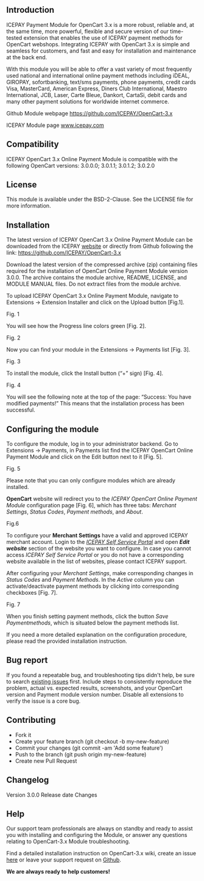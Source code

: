 ## Introduction ##
ICEPAY Payment Module for OpenCart 3.x is a more robust, reliable and, at the same time, more powerful, flexible and secure version of our time-tested extension that enables the use of ICEPAY payment methods for OpenCart webshops. Integrating ICEPAY with OpenCart 3.x is simple and seamless for customers, and fast and easy for installation and maintenance at the back end.

With this module you will be able to offer a vast variety of most frequently used national and international online payment methods including iDEAL, GIROPAY, sofortbanking, text/sms payments, phone payments, credit cards Visa, MasterCard, American Express, Diners Club International, Maestro International, JCB, Laser, Carte Bleue, Dankort, CartaSi, debit cards and many other payment solutions for worldwide internet commerce.

Github Module webpage  https://github.com/ICEPAY/OpenCart-3.x

ICEPAY Module page www.icepay.com

## Compatibility ##

ICEPAY OpenCart 3.x Online Payment Module is compatible with the following OpenCart versions: 3.0.0.0; 3.0.1.1; 3.0.1.2; 3.0.2.0

## License ##

This module is available under the BSD-2-Clause. See the LICENSE file for more information.

## Installation ##

The latest version of ICEPAY OpenCart 3.x Online Payment Module can be downloaded from the ICEPAY [website](https://icepay.com/) or directly from Github following the link:  https://github.com/ICEPAY/OpenCart-3.x

Download the latest version of the compressed archive (zip) containing files required for the installation of OpenCart Online Payment Module version 3.0.0. The archive contains the module archive, README, LICENSE, and MODULE MANUAL files. Do not extract files from the module archive.

To upload ICEPAY OpenCart 3.x Online Payment Module, navigate to Extensions -> Extension Installer and click on the Upload button [Fig.1].

Fig. 1

You will see how the Progress line colors green [Fig. 2].

Fig. 2

Now you can find your module in the Extensions -> Payments list [Fig. 3].

Fig. 3

To install the module, click the Install button (“+” sign) [Fig. 4]. 

Fig. 4

You will see the following note at the top of the page: “Success: You have modified payments!” This means that the installation process has been successful.

## Configuring the module ##

To configure the module, log in to your administrator backend.
Go to Extensions -> Payments, in Payments list find the ICEPAY OpenCart Online Payment Module and click on the Edit button next to it [Fig. 5]. 

Fig. 5

Please note that you can only configure modules which are already installed.

**OpenCart** website will redirect you to the *ICEPAY OpenCart Online Payment Module* configuration page [Fig. 6], which has three tabs: *Merchant Settings*, *Status Codes*, *Payment methods*, and *About*.

Fig.6

To configure your **Merchant Settings** have a valid and approved ICEPAY merchant account. Login to the [*ICEPAY Self Service Portal*]( https://portal.icepay.com/) and open ***Edit website*** section of the website you want to configure. In case you cannot access *ICEPAY Self Service Portal* or you do not have a corresponding website available in the list of websites, please contact ICEPAY support. 

After configuring your *Merchant Settings*, make corresponding changes in *Status Codes* and *Payment Methods*. In the *Active* column you can activate/deactivate payment methods by clicking into corresponding checkboxes [Fig. 7].

Fig. 7

When you finish setting payment methods, click the button *Save Paymentmethods*, which is situated below the payment methods list.

If you need a more detailed explanation on the configuration procedure, please read the provided installation instruction.

## Bug report ##

If you found a repeatable bug, and troubleshooting tips didn't help, be sure to search [existing issues](https://github.com/ICEPAY/OpenCart-3.x/issues) first. Include steps to consistently reproduce the problem, actual vs. expected results, screenshots, and your OpenCart version and Payment module version number. Disable all extensions to verify the issue is a core bug.

## Contributing ##

*	Fork it
* 	Create your feature branch (git checkout -b my-new-feature)
* 	Commit your changes (git commit -am 'Add some feature')
* 	Push to the branch (git push origin my-new-feature)
* 	Create new Pull Request

## Changelog ##
Version 3.0.0	   Release     date	     Changes		

## Help ##

Our support team professionals are always on standby and ready to assist you with installing and configuring the Module, or answer any questions relating to OpenCart-3.x Module troubleshooting.

Find a detailed installation instruction on OpenCart-3.x wiki, create an issue [here](https://github.com/ICEPAY/OpenCart-3.x/issues) or leave your support request on [Github](https://github.com/ICEPAY/OpenCart-3.x/issues). 

**We are always ready to help customers!**
